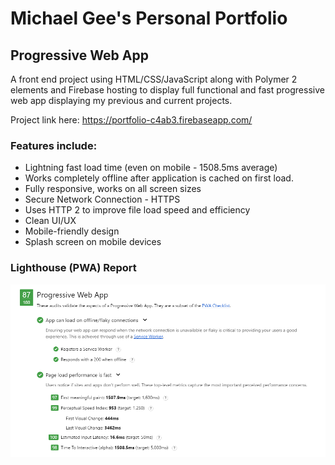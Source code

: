 # Michael Gee's Personal Portfolio

## Progressive Web App

A front end project using HTML/CSS/JavaScript along with Polymer 2 elements and Firebase hosting to display full functional and fast progressive web app displaying my previous and current projects.

Project link here: https://portfolio-c4ab3.firebaseapp.com/

### Features include:

* Lightning fast load time (even on mobile - 1508.5ms average)
* Works completely offline after application is cached on first load.
* Fully responsive, works on all screen sizes
* Secure Network Connection - HTTPS
* Uses HTTP 2 to improve file load speed and efficiency
* Clean UI/UX
* Mobile-friendly design
* Splash screen on mobile devices

### Lighthouse (PWA) Report

![Screenshot](images/test.PNG)
